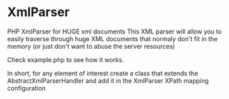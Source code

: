 XmlParser
=========

PHP XmlParser for HUGE xml documents
This XML parser will allow you to easily traverse through huge XML documents that normaly don't fit in the memory (or just don't want to abuse the server resources)

Check example.php to see how it works.

In short, for any element of interest create a class that extends the AbstractXmlParserHandler and add it in the XmlParser XPath mapping configuration
